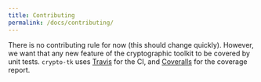 ```yaml
---
title: Contributing
permalink: /docs/contributing/
---
```


There is no contributing rule for now (this should change quickly).
However, we want that any new feature of the cryptographic toolkit to be covered by unit tests.
`crypto-tk` uses [Travis](https://travis-ci.org/OpenSSE/crypto-tk) for the CI, and [Coveralls](https://coveralls.io/github/OpenSSE/crypto-tk) for the coverage report.